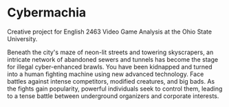 # Cybermachia
Creative project for English 2463 Video Game Analysis at the Ohio State University.

Beneath the city's maze of neon-lit streets and towering skyscrapers, an intricate network of abandoned sewers and tunnels has become the stage for illegal cyber-enhanced brawls. You have been kidnapped and turned into a human fighting machine using new advanced technology. Face battles against intense competitors, modified creatures, and big bads. As the fights gain popularity, powerful individuals seek to control them, leading to a tense battle between underground organizers and corporate interests.
